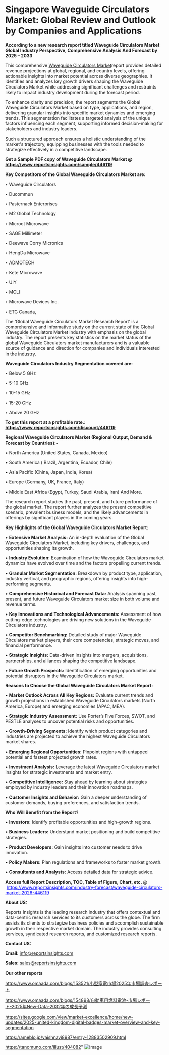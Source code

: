 # Singapore Waveguide Circulators Market: Global Review and Outlook by Companies and Applications

<strong>According to a new research report titled Waveguide Circulators Market Global Industry Perspective, Comprehensive Analysis And Forecast by 2025 – 2033</strong>

This comprehensive <a href=https://www.reportsinsights.com/sample/446119>Waveguide Circulators Market</a>report provides detailed revenue projections at global, regional, and country levels, offering actionable insights into market potential across diverse geographies. It identifies and analyzes key growth drivers shaping the Waveguide Circulators Market while addressing significant challenges and restraints likely to impact industry development during the forecast period.

To enhance clarity and precision, the report segments the Global Waveguide Circulators Market based on type, applications, and region, delivering granular insights into specific market dynamics and emerging trends. This segmentation facilitates a targeted analysis of the unique factors influencing each segment, supporting informed decision-making for stakeholders and industry leaders.

Such a structured approach ensures a holistic understanding of the market's trajectory, equipping businesses with the tools needed to strategize effectively in a competitive landscape.

<strong>Get a Sample PDF copy of Waveguide Circulators Market </strong><strong>@<a href=https://www.reportsinsights.com/sample/446119 style=color:#0000ff;> https://www.reportsinsights.com/sample/446119</a></strong></font>

<strong>Key Competitors of the Global Waveguide Circulators Market are:</strong>

‣ Waveguide Circulators

‣ Ducommun

‣ Pasternack Enterprises

‣ M2 Global Technology

‣ Microot Microwave

‣ SAGE Millimeter

‣ Deewave Corry Micronics

‣ HengDa Microwave

‣ ADMOTECH

‣ Kete Microwave

‣ UIY

‣ MCLI

‣ Microwave Devices Inc.

‣ ETG Canada,

The ‘Global Waveguide Circulators Market Research Report’ is a comprehensive and informative study on the current state of the Global Waveguide Circulators Market industry with emphasis on the global industry. The report presents key statistics on the market status of the global Waveguide Circulators market manufacturers and is a valuable source of guidance and direction for companies and individuals interested in the industry.

<strong>Waveguide Circulators Industry Segmentation covered are:</strong>

‣ Below 5 GHz

‣ 5-10 GHz

‣ 10-15 GHz

‣ 15-20 GHz

‣ Above 20 GHz

<strong>To get this report at a profitable rate.: <a href=https://www.reportsinsights.com/discount/446119 style=color:#0000ff;>https://www.reportsinsights.com/discount/446119</a></strong></font>

<strong>Regional Waveguide Circulators Market (Regional Output, Demand &amp; Forecast by Countries):-</strong>

• North America (United States, Canada, Mexico)

• South America ( Brazil, Argentina, Ecuador, Chile)

• Asia Pacific (China, Japan, India, Korea)

• Europe (Germany, UK, France, Italy)

• Middle East Africa (Egypt, Turkey, Saudi Arabia, Iran) And More.

The research report studies the past, present, and future performance of the global market. The report further analyzes the present competitive scenario, prevalent business models, and the likely advancements in offerings by significant players in the coming years.

<strong>Key Highlights of the Global Waveguide Circulators Market Report:</strong>

• <strong>Extensive Market Analysis:</strong> An in-depth evaluation of the Global Waveguide Circulators Market, including key drivers, challenges, and opportunities shaping its growth.

• <strong>Industry Evolution:</strong> Examination of how the Waveguide Circulators market dynamics have evolved over time and the factors propelling current trends.

• <strong>Granular Market Segmentation:</strong> Breakdown by product type, application, industry vertical, and geographic regions, offering insights into high-performing segments.

• <strong>Comprehensive Historical and Forecast Data:</strong> Analysis spanning past, present, and future Waveguide Circulators market size in both volume and revenue terms.

• <strong>Key Innovations and Technological Advancements:</strong> Assessment of how cutting-edge technologies are driving new solutions in the Waveguide Circulators industry.

• <strong>Competitor Benchmarking:</strong> Detailed study of major Waveguide Circulators market players, their core competencies, strategic moves, and financial performance.

• <strong>Strategic Insights:</strong> Data-driven insights into mergers, acquisitions, partnerships, and alliances shaping the competitive landscape.

• <strong>Future Growth Prospects:</strong> Identification of emerging opportunities and potential disruptors in the Waveguide Circulators market.

<strong>Reasons to Choose the Global Waveguide Circulators Market Report:</strong>

• <strong>Market Outlook Across All Key Regions:</strong> Evaluate current trends and growth projections in established Waveguide Circulators markets (North America, Europe) and emerging economies (APAC, MEA).

• <strong>Strategic Industry Assessment:</strong> Use Porter’s Five Forces, SWOT, and PESTLE analyses to uncover potential risks and opportunities.

• <strong>Growth-Driving Segments:</strong> Identify which product categories and industries are projected to achieve the highest Waveguide Circulators market shares.

• <strong>Emerging Regional Opportunities:</strong> Pinpoint regions with untapped potential and fastest projected growth rates.

• <strong>Investment Analysis:</strong> Leverage the latest Waveguide Circulators market insights for strategic investments and market entry.

• <strong>Competitive Intelligence:</strong> Stay ahead by learning about strategies employed by industry leaders and their innovation roadmaps.

• <strong>Customer Insights and Behavior:</strong> Gain a deeper understanding of customer demands, buying preferences, and satisfaction trends.

<strong>Who Will Benefit from the Report?</strong>

• <strong>Investors:</strong> Identify profitable opportunities and high-growth regions.

• <strong>Business Leaders:</strong> Understand market positioning and build competitive strategies.

• <strong>Product Developers:</strong> Gain insights into customer needs to drive innovation.

• <strong>Policy Makers:</strong> Plan regulations and frameworks to foster market growth.

• <strong>Consultants and Analysts:</strong> Access detailed data for strategic advice.
</ul>
<strong>Access full Report Description, TOC, Table of Figure, Chart, etc. </strong>@  <a href=https://www.reportsinsights.com/industry-forecast/waveguide-circulators-market-2026-446119 style=color:#0000ff;>https://www.reportsinsights.com/industry-forecast/waveguide-circulators-market-2026-446119</a></font>

<strong><strong>About US</strong>:</strong>

Reports Insights is the leading research industry that offers contextual and data-centric research services to its customers across the globe. The firm assists its clients to strategize business policies and accomplish sustainable growth in their respective market domain. The industry provides consulting services, syndicated research reports, and customized research reports.

<strong>Contact US:</strong>

<p class=""""><b>Email:</b> <a href=mailto:info@reportsinsights.com>info@reportsinsights.com</a></p>
<p class=""""><b>Sales:</b> <a href=mailto:sales@reportsinsights.com>sales@reportsinsights.com</a></p>

<strong>Our other reports</strong>

<a href=https://www.omaada.com/blogs/153521/小型家電市場2025年市場調査レポート>https://www.omaada.com/blogs/153521/小型家電市場2025年市場調査レポート</a>

<a href=https://www.omaada.com/blogs/154898/自動車用燃料電池-市場レポート-2025年New-Data-2032年の成長予測>https://www.omaada.com/blogs/154898/自動車用燃料電池-市場レポート-2025年New-Data-2032年の成長予測</a>

<a href=https://sites.google.com/view/market-excellence/home/new-updates/2025-united-kingdom-digital-badges-market-overview-and-key-segmentation>https://sites.google.com/view/market-excellence/home/new-updates/2025-united-kingdom-digital-badges-market-overview-and-key-segmentation</a>

<a href=https://ameblo.jp/vaishnavi8987/entry-12883502909.html>https://ameblo.jp/vaishnavi8987/entry-12883502909.html</a>

<a href=https://tanomuno.com/illust/404082>https://tanomuno.com/illust/404082</a>"
![image](https://github.com/user-attachments/assets/666df788-a6c5-4cb0-9ea4-b371125cfb9c)
